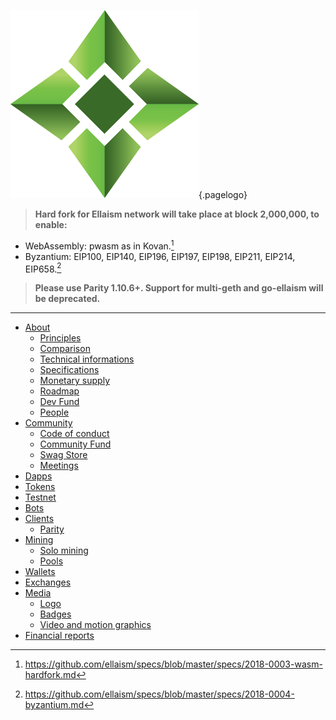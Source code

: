 ![Logo](/uploads/logo.png "Logo"){.pagelogo}
<!-- TITLE: Ellaism -->
<!-- SUBTITLE: A stable network with no premine and no dev fees -->


> **Hard fork for Ellaism network will take place at block 2,000,000, to enable:**
* WebAssembly: pwasm as in Kovan.[^1]
* Byzantium: EIP100, EIP140, EIP196, EIP197, EIP198, EIP211, EIP214, EIP658.[^2]

> **Please use Parity 1.10.6+. Support for multi-geth and go-ellaism will be deprecated.**
---
[^1]: https://github.com/ellaism/specs/blob/master/specs/2018-0003-wasm-hardfork.md
[^2]: https://github.com/ellaism/specs/blob/master/specs/2018-0004-byzantium.md


- [About](about)
    - [Principles](about/principles)
    - [Comparison](about/comparison)
    - [Technical informations](about/technical-informations)
    - [Specifications](about/specifications)
    - [Monetary supply](about/monetary-supply)
    - [Roadmap](about/roadmap)
    - [Dev Fund](about/dev-fund)
    - [People](about/people)
- [Community](community)
    - [Code of conduct](community/code-of-conduct)
    - [Community Fund](community/community-fund)
    - [Swag Store](community/swag-store)
    - [Meetings](community/meetings)
- [Dapps](dapps)
- [Tokens](tokens)
- [Testnet](testnet)
- [Bots](bots)
- [Clients](clients)
	- [Parity](clients/parity)
- [Mining](mining)
    - [Solo mining](mining/solo-mining)
    - [Pools](mining/pools)
- [Wallets](wallets)
- [Exchanges](exchanges)
- [Media](media)
	- [Logo](media/logo)
	- [Badges](media/badges)
	- [Video and motion graphics](media/video-and-motion)
- [Financial reports](financial-reports)